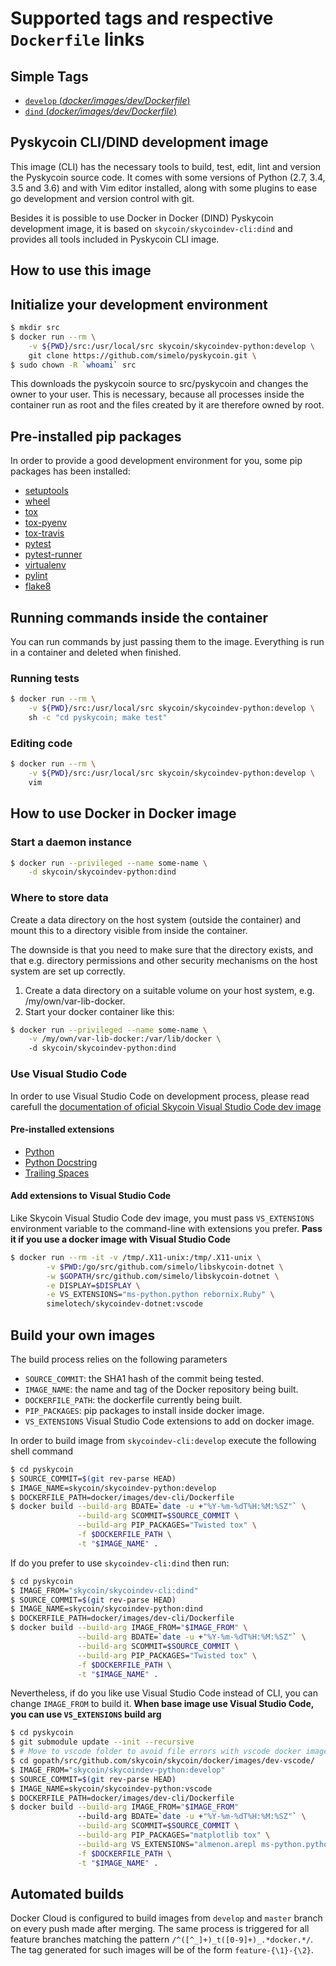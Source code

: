 # Supported tags and respective `Dockerfile` links

## Simple Tags

- [`develop` (*docker/images/dev/Dockerfile*)](https://github.com/simelo/pyskycoin/blob/develop/docker/images/dev/Dockerfile)
- [`dind` (*docker/images/dev/Dockerfile*)](https://github.com/simelo/pyskycoin/blob/develop/docker/images/dev/Dockerfile)

## Pyskycoin CLI/DIND development image

This image (CLI) has the necessary tools to build, test, edit, lint and version the Pyskycoin
source code. It comes with some versions of Python (2.7, 3.4, 3.5 and 3.6) and with Vim editor installed, along with some plugins
to ease go development and version control with git.

Besides it is possible to use Docker in Docker (DIND) Pyskycoin development image,
it is based on `skycoin/skycoindev-cli:dind` and provides all tools included in Pyskycoin CLI image.

## How to use this image

## Initialize your development environment

```sh
$ mkdir src
$ docker run --rm \
    -v ${PWD}/src:/usr/local/src skycoin/skycoindev-python:develop \
    git clone https://github.com/simelo/pyskycoin.git \
$ sudo chown -R `whoami` src
```

This downloads the pyskycoin source to src/pyskycoin and changes the owner
to your user. This is necessary, because all processes inside the container run
as root and the files created by it are therefore owned by root.

## Pre-installed pip packages

In order to provide a good development environment for you, some pip packages has been installed:

- [setuptools](https://pypi.org/project/setuptools/)
- [wheel](https://pypi.org/project/wheel/)
- [tox](https://pypi.org/project/tox/)
- [tox-pyenv](https://pypi.org/project/tox-pyenv/)
- [tox-travis](https://pypi.org/project/tox-travis/)
- [pytest](https://pypi.org/project/pytest/)
- [pytest-runner](https://pypi.org/project/pytest-runner/)
- [virtualenv](https://pypi.org/project/virtualenv/)
- [pylint](https://pypi.org/project/pylint/)
- [flake8](https://pypi.org/project/flake8/)

## Running commands inside the container

You can run commands by just passing them to the image. Everything is run
in a container and deleted when finished.

### Running tests

```sh
$ docker run --rm \
    -v ${PWD}/src:/usr/local/src skycoin/skycoindev-python:develop \
    sh -c "cd pyskycoin; make test"
```

### Editing code

```sh
$ docker run --rm \
    -v ${PWD}/src:/usr/local/src skycoin/skycoindev-python:develop \
    vim
```

## How to use Docker in Docker image

### Start a daemon instance

```sh
$ docker run --privileged --name some-name \
    -d skycoin/skycoindev-python:dind
```

### Where to store data

Create a data directory on the host system (outside the container) and mount this to a directory visible from inside the container.

The downside is that you need to make sure that the directory exists, and that e.g. directory permissions and other security mechanisms on the host system are set up correctly.

1. Create a data directory on a suitable volume on your host system, e.g. /my/own/var-lib-docker.
2. Start your docker container like this:

```sh
$ docker run --privileged --name some-name \
    -v /my/own/var-lib-docker:/var/lib/docker \ 
    -d skycoin/skycoindev-python:dind
```

### Use Visual Studio Code

In order to use Visual Studio Code on development process, please read carefull
the [documentation of oficial Skycoin Visual Studio Code dev image](https://github.com/skycoin/skycoin/tree/develop/docker/images/dev-vscode#initialize-your-development-environment)

#### Pre-installed extensions

- [Python](https://marketplace.visualstudio.com/items?itemName=ms-python.python)
- [Python Docstring](https://marketplace.visualstudio.com/items?itemName=njpwerner.autodocstring)
- [Trailing Spaces](https://marketplace.visualstudio.com/items?itemName=shardulm94.trailing-spaces)

#### Add extensions to Visual Studio Code

Like Skycoin Visual Studio Code dev image, you must pass `VS_EXTENSIONS` environment variable
to the command-line with extensions you prefer. **Pass it if you use a docker image with Visual Studio Code**

```sh
$ docker run --rm -it -v /tmp/.X11-unix:/tmp/.X11-unix \
        -v $PWD:/go/src/github.com/simelo/libskycoin-dotnet \
        -w $GOPATH/src/github.com/simelo/libskycoin-dotnet \
        -e DISPLAY=$DISPLAY \
        -e VS_EXTENSIONS="ms-python.python rebornix.Ruby" \
        simelotech/skycoindev-dotnet:vscode
```

## Build your own images

The build process relies on the following parameters

- `SOURCE_COMMIT`: the SHA1 hash of the commit being tested.
- `IMAGE_NAME`: the name and tag of the Docker repository being built.
- `DOCKERFILE_PATH`: the dockerfile currently being built.
- `PIP_PACKAGES`: pip packages to install inside docker image.
- `VS_EXTENSIONS` Visual Studio Code extensions to add on docker image.

In order to build image from `skycoindev-cli:develop` execute the following shell command

```sh
$ cd pyskycoin
$ SOURCE_COMMIT=$(git rev-parse HEAD)
$ IMAGE_NAME=skycoin/skycoindev-python:develop
$ DOCKERFILE_PATH=docker/images/dev-cli/Dockerfile
$ docker build --build-arg BDATE=`date -u +"%Y-%m-%dT%H:%M:%SZ"` \
               --build-arg SCOMMIT=$SOURCE_COMMIT \
               --build-arg PIP_PACKAGES="Twisted tox" \
               -f $DOCKERFILE_PATH \
               -t "$IMAGE_NAME" .
```

If do you prefer to use `skycoindev-cli:dind` then run:

```sh
$ cd pyskycoin
$ IMAGE_FROM="skycoin/skycoindev-cli:dind"
$ SOURCE_COMMIT=$(git rev-parse HEAD)
$ IMAGE_NAME=skycoin/skycoindev-python:dind
$ DOCKERFILE_PATH=docker/images/dev-cli/Dockerfile
$ docker build --build-arg IMAGE_FROM="$IMAGE_FROM" \
               --build-arg BDATE=`date -u +"%Y-%m-%dT%H:%M:%SZ"` \
               --build-arg SCOMMIT=$SOURCE_COMMIT \
               --build-arg PIP_PACKAGES="Twisted tox" \
               -f $DOCKERFILE_PATH \
               -t "$IMAGE_NAME" .
```

Nevertheless, if do you like use Visual Studio Code instead of CLI, you can change `IMAGE_FROM` to build it. **When base image use Visual Studio Code, you can use `VS_EXTENSIONS` build arg**

```sh
$ cd pyskycoin
$ git submodule update --init --recursive
$ # Move to vscode folder to avoid file errors with vscode docker image
$ cd gopath/src/github.com/skycoin/skycoin/docker/images/dev-vscode/
$ IMAGE_FROM="skycoin/skycoindev-python:develop"
$ SOURCE_COMMIT=$(git rev-parse HEAD)
$ IMAGE_NAME=skycoin/skycoindev-python:vscode
$ DOCKERFILE_PATH=docker/images/dev-cli/Dockerfile
$ docker build --build-arg IMAGE_FROM="$IMAGE_FROM"
               --build-arg BDATE=`date -u +"%Y-%m-%dT%H:%M:%SZ"` \
               --build-arg SCOMMIT=$SOURCE_COMMIT \
               --build-arg PIP_PACKAGES="matplotlib tox" \
               --build-arg VS_EXTENSIONS="almenon.arepl ms-python.python" \
               -f $DOCKERFILE_PATH \
               -t "$IMAGE_NAME" .
```

## Automated builds

Docker Cloud is configured to build images from `develop`
and `master` branch on every push made after merging. The same process 
is triggered for all feature branches matching the pattern
`/^([^_]+)_t([0-9]+)_.*docker.*/`. The tag generated for such images
will be of the form `feature-{\1}-{\2}`.
